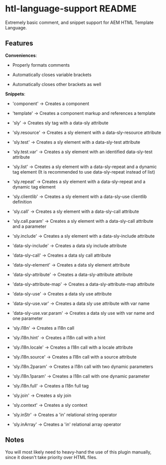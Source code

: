 # htl-language-support README

Extremely basic comment, and snippet support for AEM HTML Template Language.

## Features

**Conveniences**:

- Properly formats comments

- Automatically closes variable brackets

- Automatically closes other brackets as well

**Snippets**:

- 'component' -> Creates a component

- 'template' -> Creates a component markup and references a template

- 'sly' -> Creates sly tag with a data-sly attribute

- 'sly.resource' -> Creates a sly element with a data-sly-resource attribute

- 'sly.test' -> Creates a sly element with a data-sly-test attribute

- 'sly.test.var' -> Creates a sly element with an identified data-sly-test attribute

- 'sly.list' -> Creates a sly element with a data-sly-repeat and a dynamic tag element (It is recommended to use data-sly-repeat instead of list)

- 'sly.repeat' -> Creates a sly element with a data-sly-repeat and a dynamic tag element

- 'sly.clientlib' -> Creates a sly element with a data-sly-use clientlib definition

- 'sly.call' -> Creates a sly element with a data-sly-call attribute

- 'sly.call.param' -> Creates a sly element with a data-sly-call attribute and a parameter

- 'sly.include' -> Creates a sly element with a data-sly-include attribute

- 'data-sly-include' -> Creates a data sly include attribute

- 'data-sly-call' -> Creates a data sly call attribute

- 'data-sly-element' -> Creates a data sly element attribute

- 'data-sly-attribute' -> Creates a data-sly-attribute attribute

- 'data-sly-attribute-map' -> Creates a data-sly-attribute-map attribute

- 'data-sly-use' -> Creates a data sly use attribute

- 'data-sly-use.var' -> Creates a data sly use attribute with var name

- 'data-sly-use.var.param' -> Creates a data sly use with var name and one parameter

- 'sly.i18n' -> Creates a I18n call

- 'sly.i18n.hint' -> Creates a I18n call with a hint

- 'sly.i18n.locale' -> Creates a I18n call with a locale attribute

- 'sly.i18n.source' -> Creates a I18n call with a source attribute

- 'sly.i18n.2param' -> Creates a I18n call with two dynamic parameters

- 'sly.i18n.1param' -> Creates a I18n call with one dynamic parameter

- 'sly.i18n.full' -> Creates a I18n full tag

- 'sly.join' -> Creates a sly join

- 'sly.context' -> Creates a sly context

- 'sly.inStr' -> Creates a 'in' relational string operator

- 'sly.inArray' -> Creates a 'in' relational array operator

## Notes

You will most likely need to heavy-hand the use of this plugin manually, since it doesn't take priority over HTML files.
